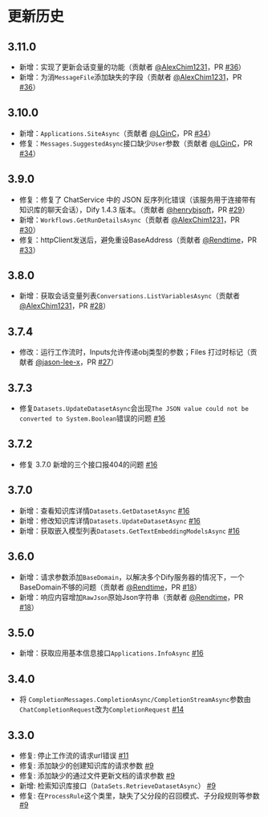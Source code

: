 # 更新历史

## 3.11.0
- 新增：实现了更新会话变量的功能（贡献者 [@AlexChim1231](https://github.com/AlexChim1231)，PR [#36](https://github.com/BitBrewing/dify-csharp-sdk/pull/36)）
- 新增：为消`MessageFile`添加缺失的字段（贡献者 [@AlexChim1231](https://github.com/AlexChim1231)，PR [#36](https://github.com/BitBrewing/dify-csharp-sdk/pull/37)）

## 3.10.0
- 新增：`Applications.SiteAsync`（贡献者 [@LGinC](https://github.com/LGinC)，PR [#34](https://github.com/BitBrewing/dify-csharp-sdk/pull/34)）
- 修复：`Messages.SuggestedAsync`接口缺少`User`参数（贡献者 [@LGinC](https://github.com/LGinC)，PR [#34](https://github.com/BitBrewing/dify-csharp-sdk/pull/34)）

## 3.9.0
- 修复：修复了 ChatService 中的 JSON 反序列化错误（该服务用于连接带有知识库的聊天会话），Dify 1.4.3 版本。（贡献者 [@henrybjsoft](https://github.com/henrybjsoft)，PR [#29](https://github.com/BitBrewing/dify-csharp-sdk/pull/29)）
- 新增：`Workflows.GetRunDetailsAsync`（贡献者 [@AlexChim1231](https://github.com/AlexChim1231)，PR [#30](https://github.com/BitBrewing/dify-csharp-sdk/pull/30)）
- 修复：httpClient发送后，避免重设BaseAddress（贡献者 [@Rendtime](https://github.com/Rendtime)，PR [#33](https://github.com/BitBrewing/dify-csharp-sdk/pull/33)）

## 3.8.0
- 新增：获取会话变量列表`Conversations.ListVariablesAsync`（贡献者 [@AlexChim1231](https://github.com/AlexChim1231)，PR [#28](https://github.com/BitBrewing/dify-csharp-sdk/pull/28)）

## 3.7.4
- 修改：运行工作流时，Inputs允许传递obj类型的参数；Files 打过时标记（贡献者 [@jason-lee-x](https://github.com/jason-lee-x)，PR [#27](https://github.com/BitBrewing/dify-csharp-sdk/pull/27)）

## 3.7.3
- 修复`Datasets.UpdateDatasetAsync`会出现`The JSON value could not be converted to System.Boolean`错误的问题 [#16](https://github.com/BitBrewing/dify-csharp-sdk/issues/16#issuecomment-2909082934)

## 3.7.2
- 修复 3.7.0 新增的三个接口报404的问题 [#16](https://github.com/BitBrewing/dify-csharp-sdk/issues/16#issuecomment-2892806931)

## 3.7.0
- 新增：查看知识库详情`Datasets.GetDatasetAsync` [#16](https://github.com/BitBrewing/dify-csharp-sdk/issues/16#issuecomment-2870547089)
- 新增：修改知识库详情`Datasets.UpdateDatasetAsync` [#16](https://github.com/BitBrewing/dify-csharp-sdk/issues/16#issuecomment-2870547089)
- 新增：获取嵌入模型列表`Datasets.GetTextEmbeddingModelsAsync` [#16](https://github.com/BitBrewing/dify-csharp-sdk/issues/16#issuecomment-2870547089)

## 3.6.0
- 新增：请求参数添加`BaseDomain`，以解决多个Dify服务器的情况下，一个BaseDomain不够的问题（贡献者 [@Rendtime](https://github.com/Rendtime)，PR [#18](https://github.com/BitBrewing/dify-csharp-sdk/pull/18)）
- 新增：响应内容增加`RawJson`原始Json字符串（贡献者 [@Rendtime](https://github.com/Rendtime)，PR [#18](https://github.com/BitBrewing/dify-csharp-sdk/pull/18)）

## 3.5.0
- 新增：获取应用基本信息接口`Applications.InfoAsync` [#16](https://github.com/BitBrewing/dify-csharp-sdk/issues/16)

## 3.4.0
- 将 `CompletionMessages.CompletionAsync/CompletionStreamAsync`参数由`ChatCompletionRequest`改为`CompletionRequest` [#14](https://github.com/BitBrewing/dify-csharp-sdk/issues/14)

## 3.3.0

- 修复: 停止工作流的请求url错误 [#11](https://github.com/BitBrewing/dify-csharp-sdk/issues/11)
- 修复: 添加缺少的创建知识库的请求参数 [#9](https://github.com/BitBrewing/dify-csharp-sdk/issues/9#issuecomment-2795688431)
- 修复: 添加缺少的通过文件更新文档的请求参数 [#9](https://github.com/BitBrewing/dify-csharp-sdk/issues/9#issuecomment-2795688431)
- 新增: 检索知识库接口（`DataSets.RetrieveDatasetAsync`） [#9](https://github.com/BitBrewing/dify-csharp-sdk/issues/9#issuecomment-2795688431)
- 修复: 在`ProcessRule`这个类里，缺失了父分段的召回模式、子分段规则等参数 [#9](https://github.com/BitBrewing/dify-csharp-sdk/issues/9#issuecomment-2795688431)